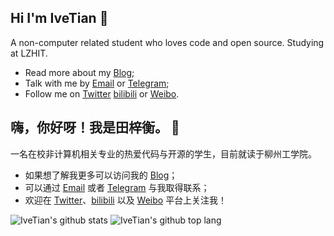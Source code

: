 ## Hi I'm IveTian 👋

A non-computer related student who loves code and open source. Studying at LZHIT. 

- Read more about my [Blog](https://tzih.top/);
- Talk with me by [Email](mailto:tzh894895@gmail.com) or [Telegram](https://t.me/IveTian);
- Follow me on [Twitter](https://twitter.com/Ive422) [bilibili](https://space.bilibili.com/5636588) or [Weibo](https://weibo.com/2708379770).

## 嗨，你好呀！我是田梓衡。 👋

一名在校非计算机相关专业的热爱代码与开源的学生，目前就读于柳州工学院。

- 如果想了解我更多可以访问我的 [Blog](https://tzih.top/)；
- 可以通过 [Email](mailto:tzh894895@gmail.com) 或者 [Telegram](https://t.me/IveTian) 与我取得联系；
- 欢迎在 [Twitter](https://twitter.com/Ive422)、[bilibili](https://space.bilibili.com/5636588) 以及 [Weibo](https://weibo.com/2708379770) 平台上关注我！

<img src="https://github-readme-stats.vercel.app/api?username=ivetian&show_icons=true&icon_color=0366d6&bg_color=ffffff&hide_title=true&hide=contribs&include_all_commits=true" alt="IveTian's github stats"/>
<img src="https://github-readme-stats.vercel.app/api/top-langs/?username=IveTian&layout=compact" alt="IveTian's github top lang"/>
